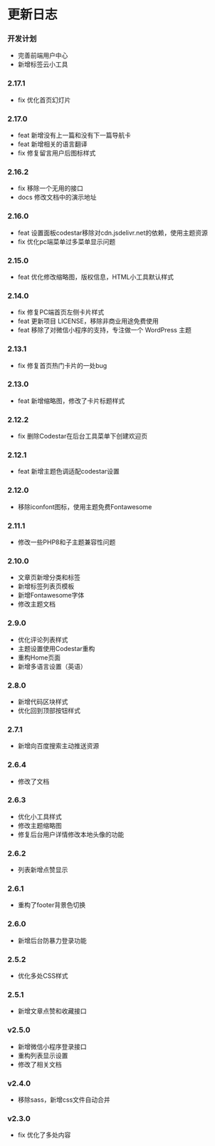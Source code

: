 更新日志
====


### 开发计划
- 完善前端用户中心
- 新增标签云小工具


### 2.17.1
- fix 优化首页幻灯片


### 2.17.0
- feat 新增没有上一篇和没有下一篇导航卡
- feat 新增相关的语言翻译
- fix 修复留言用户后图标样式


### 2.16.2
- fix 移除一个无用的接口
- docs 修改文档中的演示地址


### 2.16.0
- feat 设置面板codestar移除对cdn.jsdelivr.net的依赖，使用主题资源
- fix 优化pc端菜单过多菜单显示问题


### 2.15.0
- feat 优化修改缩略图，版权信息，HTML小工具默认样式


### 2.14.0
- fix 修复PC端首页左侧卡片样式
- feat 更新项目 LICENSE，移除非商业用途免费使用 
- feat 移除了对微信小程序的支持，专注做一个 WordPress 主题


### 2.13.1
- fix 修复首页热门卡片的一处bug


### 2.13.0
- feat 新增缩略图，修改了卡片标题样式


### 2.12.2
- fix 删除Codestar在后台工具菜单下创建欢迎页


### 2.12.1
- feat 新增主题色调适配codestar设置


### 2.12.0
- 移除iconfont图标，使用主题免费Fontawesome


### 2.11.1
- 修改一些PHP8和子主题兼容性问题


### 2.10.0
- 文章页新增分类和标签
- 新增标签列表页模板
- 新增Fontawesome字体
- 修改主题文档


### 2.9.0
- 优化评论列表样式
- 主题设置使用Codestar重构
- 重构Home页面
- 新增多语言设置（英语）


### 2.8.0
- 新增代码区块样式
- 优化回到顶部按钮样式


### 2.7.1
- 新增向百度搜索主动推送资源


### 2.6.4
- 修改了文档


### 2.6.3
- 优化小工具样式
- 修改主题缩略图
- 修复后台用户详情修改本地头像的功能


### 2.6.2
- 列表新增点赞显示


### 2.6.1
- 重构了footer背景色切换


### 2.6.0
- 新增后台防暴力登录功能


### 2.5.2
- 优化多处CSS样式


### 2.5.1
- 新增文章点赞和收藏接口


### v2.5.0
- 新增微信小程序登录接口
- 重构列表显示设置
- 修改了相关文档


### v2.4.0
- 移除sass，新增css文件自动合并


### v2.3.0
- fix 优化了多处内容

